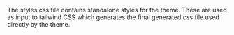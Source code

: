 The styles.css file contains standalone styles for the theme. These are used as
input to tailwind CSS which generates the final generated.css file used directly
by the theme.

